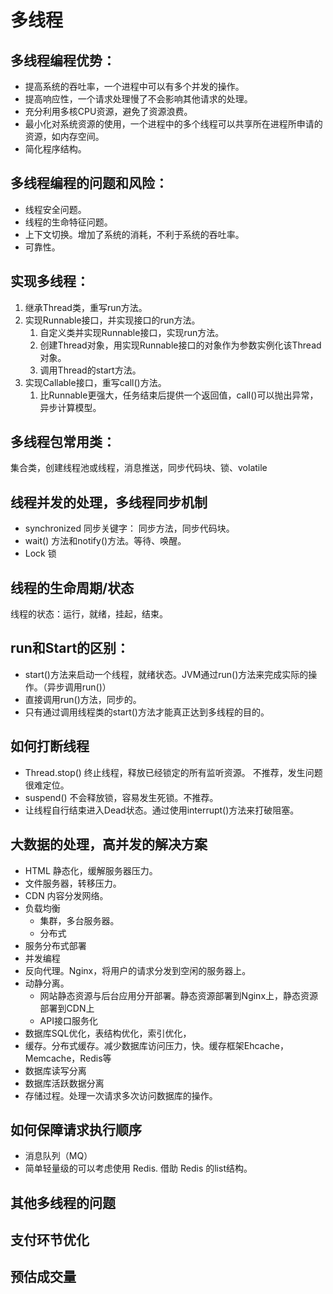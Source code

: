 # 多线程

## 多线程编程优势：
- 提高系统的吞吐率，一个进程中可以有多个并发的操作。
- 提高响应性，一个请求处理慢了不会影响其他请求的处理。
- 充分利用多核CPU资源，避免了资源浪费。
- 最小化对系统资源的使用，一个进程中的多个线程可以共享所在进程所申请的资源，如内存空间。
- 简化程序结构。

## 多线程编程的问题和风险：
- 线程安全问题。
- 线程的生命特征问题。
- 上下文切换。增加了系统的消耗，不利于系统的吞吐率。
- 可靠性。

## 实现多线程：
1. 继承Thread类，重写run方法。
2. 实现Runnable接口，并实现接口的run方法。
    1. 自定义类并实现Runnable接口，实现run方法。
    2. 创建Thread对象，用实现Runnable接口的对象作为参数实例化该Thread对象。
    3. 调用Thread的start方法。
3. 实现Callable接口，重写call()方法。
    1. 比Runnable更强大，任务结束后提供一个返回值，call()可以抛出异常，异步计算模型。
    
## 多线程包常用类：
集合类，创建线程池或线程，消息推送，同步代码块、锁、volatile

## 线程并发的处理，多线程同步机制
- synchronized 同步关键字： 同步方法，同步代码块。
- wait() 方法和notify()方法。等待、唤醒。
- Lock 锁

## 线程的生命周期/状态
线程的状态：运行，就绪，挂起，结束。

## run和Start的区别：
- start()方法来启动一个线程，就绪状态。JVM通过run()方法来完成实际的操作。（异步调用run()）
- 直接调用run()方法，同步的。
- 只有通过调用线程类的start()方法才能真正达到多线程的目的。

## 如何打断线程
- Thread.stop() 终止线程，释放已经锁定的所有监听资源。 不推荐，发生问题很难定位。
- suspend() 不会释放锁，容易发生死锁。不推荐。
- 让线程自行结束进入Dead状态。通过使用interrupt()方法来打破阻塞。

## 大数据的处理，高并发的解决方案
- HTML 静态化，缓解服务器压力。
- 文件服务器，转移压力。
- CDN 内容分发网络。
- 负载均衡
    - 集群，多台服务器。
    - 分布式
- 服务分布式部署
- 并发编程
- 反向代理。Nginx，将用户的请求分发到空闲的服务器上。
- 动静分离。
    - 网站静态资源与后台应用分开部署。静态资源部署到Nginx上，静态资源部署到CDN上
    - API接口服务化
- 数据库SQL优化，表结构优化，索引优化，
- 缓存。分布式缓存。减少数据库访问压力，快。缓存框架Ehcache，Memcache，Redis等
- 数据库读写分离
- 数据库活跃数据分离
- 存储过程。处理一次请求多次访问数据库的操作。


## 如何保障请求执行顺序
- 消息队列（MQ）
- 简单轻量级的可以考虑使用 Redis. 借助 Redis 的list结构。

## 其他多线程的问题

## 支付环节优化

## 预估成交量

